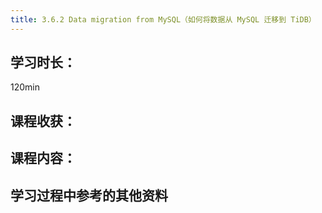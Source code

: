 ```yaml
---
title: 3.6.2 Data migration from MySQL（如何将数据从 MySQL 迁移到 TiDB）
---
```


## 学习时长：

120min

## 课程收获：



## 课程内容：

> 






## 学习过程中参考的其他资料

